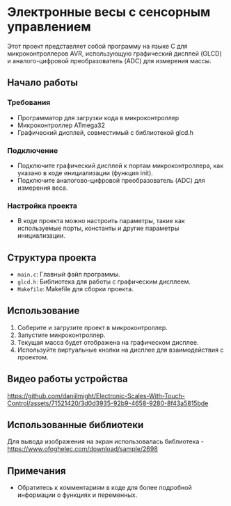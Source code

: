 # Электронные весы с сенсорным управлением

Этот проект представляет собой программу на языке C для микроконтроллеров AVR, использующую графический дисплей (GLCD) и аналого-цифровой преобразователь (ADC) для измерения массы.

## Начало работы

### Требования

- Программатор для загрузки кода в микроконтроллер
- Микроконтроллер ATmega32
- Графический дисплей, совместимый с библиотекой glcd.h

### Подключение

- Подключите графический дисплей к портам микроконтроллера, как указано в коде инициализации (функция init).
- Подключите аналогово-цифровой преобразователь (ADC) для измерения веса.

### Настройка проекта

- В коде проекта можно настроить параметры, такие как используемые порты, константы и другие параметры инициализации.

## Структура проекта

- `main.c`: Главный файл программы.
- `glcd.h`: Библиотека для работы с графическим дисплеем.
- `Makefile`: Makefile для сборки проекта.

## Использование

1. Соберите и загрузите проект в микроконтроллер.
2. Запустите микроконтроллер.
3. Текущая масса будет отображена на графическом дисплее.
4. Используйте виртуальные кнопки на дисплее для взаимодействия с проектом.

## Видео работы устройства

https://github.com/daniilmight/Electronic-Scales-With-Touch-Control/assets/71521420/3d0d3935-92b9-4658-9280-8f43a5815bde

## Использованные библиотеки

Для вывода изображения на экран использовалась библиотека - https://www.ofoghelec.com/download/sample/2698

## Примечания

- Обратитесь к комментариям в коде для более подробной информации о функциях и переменных.

